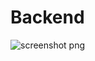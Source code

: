 # Backend
![screenshot png](https://github.com/nasirmalek/Calculator/assets/113028970/db024678-2147-4ed1-8fb4-3e5cfb2872c3)
 
